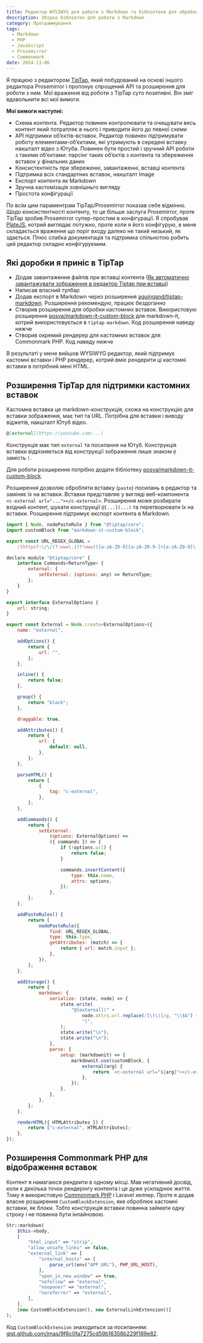 ```yaml
---
title: Редактор WYSIWYG для работи з Markdown та бібліотеки для обробки Markdown
description: Збірка бібліотек для роботи з Markdown
category: Программування
tags:
  - Markdown
  - PHP
  - JavaScript
  - Prosemirror
  - Commonmark
date: 2024-11-06
---
```

Я працюю з редактором [TipTap](https://tiptap.dev/), який побудований на основі іншого редактора Prosemirror і пропонує спрощений API та розширення для роботи з ним. Мої враження від роботи з TipTap суто позитивні. Він зміг вдовольнити всі мої вимоги.

**Мої вимоги наступні:**

- Схема контента. Редактор повинен контролювати та очищувати весь контент який потрапляє в нього і приводити його до певної схеми
- API підтримки обʼєктів-вставок. Редактор повинен підтримувати роботу елементами-обʼєктами, які утримують в середені вставку накшталт відео з Ютуба. Повинен бути простий і зручний API роботи з такими обʼєктами: парсінг таких обʼєктів з контента та збереження вставок у фінальних даних
- Консистентність при збереженні, завантаженні, вставці контента 
- Підтримка всіх стандартних вставок, накшталт Image
- Експорт контента як Markdown
- Зручна кастомізація зовнішньго вигляду
- Простота конфігурації

По всім цим параментрам TipTap/Prosemirror показав себе відмінно. Щодо консистентності контенту, то це більше заслуга Prosemirror, проте TipTap зробив Prosemirror супер-простим в конфігурації. Я спробував [PlateJS](https://platejs.org/), котрий виглядає потужно, проте коли я його конфігурую, в мене складається враження що поріг входу далеко не такий низький, як здається. Плюс слабка документація та підтримка спільнотою робить цей редактор складно конфігуруємим.

## Які доробки я приніс в TipTap

- Додав завантаження файлів при вставці контента ([Як автоматично завантажувати зображення в редактор Tiptap при вставці](https://create.pp.ua/posts/how-to-autoupload-images-in-tiptap-editor-during-paste/))
- Написав власний тулбар
- Додав експорт в Markdown через розширення [aguingand/tiptap-markdown](https://github.com/aguingand/tiptap-markdown). Розширення рекомендую, працює бездоганно
- Створив розширення для обробки кастомних вставок. Використовую розширення [posva/markdown-it-custom-block](https://github.com/posva/markdown-it-custom-block) для markdown-it, котрий використовується в `tiptap-markdown`. Код розширення наведу нижче
- Створив окремий рендерер для кастомних вставок для Commonmark PHP. Код наведу нижче

В результаті у мене вийшов WYSIWYG редактор, який підтримує кастомні вставки і PHP рендерер, котрий вміє рендерити ці кастомні вставки в потрібний мені HTML.

## Розширення TipTap для підтримки кастомних вставок

Кастомна вставка це markdown-конструкція, схожа на конструкцію для вставки зображення, має тип та URL. Потрібна для вставки і виводу віджетів, накшталт Ютуб відео.

```markdown
@[external](https://youtube.com/...)
```

Конструкція має тип `external` та посилання на Ютуб. Конструкція вставки відрізняється від конструкції зображення лише знаком `@` замість `!`.

Для роботи розширення потрібно додати бібліотеку [posva/markdown-it-custom-block](https://github.com/posva/markdown-it-custom-block).

Розширення дозволяє обробляти вставку (`paste`) посилань в редактор та заміняє їх на вставки. Вставки представляє у вигляді веб-компонента `<c-external url="..."></c-external>`.  Розширення може розбирати вхідний контент, шукати конструкції `@[...](...)` та перетворювати їх на вставки. Розширення підтримує експорт контента в Markdown.

```js
import { Node, nodePasteRule } from "@tiptap/core";
import customBlock from "markdown-it-custom-block";

export const URL_REGEX_GLOBAL =
    /(https?:\/\/(?:www\.|(?!www))[a-zA-Z0-9][a-zA-Z0-9-]+[a-zA-Z0-9]\.[^\s]{2,}|www\.[a-zA-Z0-9][a-zA-Z0-9-]+[a-zA-Z0-9]\.[^\s]{2,}|https?:\/\/(?:www\.|(?!www))[a-zA-Z0-9]+\.[^\s]{2,}|www\.[a-zA-Z0-9]+\.[^\s]{2,})/g;

declare module "@tiptap/core" {
    interface Commands<ReturnType> {
        external: {
            setExternal: (options: any) => ReturnType;
        };
    }
}

export interface ExternalOptions {
    url: string;
}

export const External = Node.create<ExternalOptions>({
    name: "external",

    addOptions() {
        return {
            url: "",
        };
    },

    inline() {
        return false;
    },

    group() {
        return "block";
    },

    draggable: true,

    addAttributes() {
        return {
            url: {
                default: null,
            },
        };
    },

    parseHTML() {
        return [
            {
                tag: "c-external",
            },
        ];
    },

    addCommands() {
        return {
            setExternal:
                (options: ExternalOptions) =>
                ({ commands }) => {
                    if (!options.url) {
                        return false;
                    }

                    commands.insertContent({
                        type: this.name,
                        attrs: options,
                    });
                },
        };
    },

    addPasteRules() {
        return [
            nodePasteRule({
                find: URL_REGEX_GLOBAL,
                type: this.type,
                getAttributes: (match) => {
                    return { url: match.input };
                },
            }),
        ];
    },

    addStorage() {
        return {
            markdown: {
                serialize: (state, node) => {
                    state.write(
                        "@[external](" +
                            node.attrs.url.replace(/[\(\)]/g, "\\$&") +
                            ")",
                    );
                    state.write("\n");
                    state.write("\n");
                },
                parse: {
                    setup: (markdownit) => {
                        markdownit.use(customBlock, {
                            external(arg) {
                                return `<c-external url="${arg}"></c-external>`;
                            },
                        });
                    },
                },
            },
        };
    },

    renderHTML({ HTMLAttributes }) {
        return ["c-external", HTMLAttributes];
    },
});
```

## Розширення Commonmark PHP для відображення вставок

Контент я намагаюся рендеити в одному місці. Мав негативний досвід, коли є декілька точок рендерінгу контента і це дуже ускладнює життя. Тому я використовую [Commonmark PHP](https://commonmark.thephpleague.com/) і Laravel хелпер. Проте я додав власне розширення `CustomBlockExtension`, яке оброблює кастомні вставки, як блоки. Тобто конструкція вставки повинна займати одну строку і не повинна бути інлайновою.

```php
Str::markdown(
    $this->body,
    [
        "html_input" => "strip",
        "allow_unsafe_links" => false,
        "external_link" => [
            "internal_hosts" => [
                parse_url(env("APP_URL"), PHP_URL_HOST),
            ],
            "open_in_new_window" => true,
            "nofollow" => "external",
            "noopener" => "external",
            "noreferrer" => "external",
        ],
    ],
    [new CustomBlockExtension(), new ExternalLinkExtension()]
);
```

Код `CustomBlockExtension` знаходиться за посиланням: [gist.github.com/jmas/9f6c0fa7275cd59b16358b229f189e82](https://gist.github.com/jmas/9f6c0fa7275cd59b16358b229f189e82).
